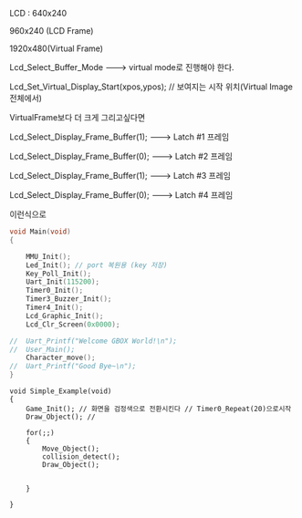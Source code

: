 LCD : 640x240

960x240 (LCD Frame)

1920x480(Virtual Frame)


Lcd_Select_Buffer_Mode ---> virtual mode로 진행해야 한다.

Lcd_Set_Virtual_Display_Start(xpos,ypos); // 보여지는 시작 위치(Virtual Image 전체에서)

VirtualFrame보다 더 크게 그리고싶다면

Lcd_Select_Display_Frame_Buffer(1); ---> Latch #1 프레임

Lcd_Select_Display_Frame_Buffer(0); ---> Latch #2 프레임

Lcd_Select_Display_Frame_Buffer(1); ---> Latch #3 프레임

Lcd_Select_Display_Frame_Buffer(0); ---> Latch #4 프레임

이런식으로



```c
void Main(void)
{

	MMU_Init();
	Led_Init(); // port 복원용 (key 저장)
	Key_Poll_Init();
	Uart_Init(115200);
	Timer0_Init();
	Timer3_Buzzer_Init();
	Timer4_Init();
	Lcd_Graphic_Init();
	Lcd_Clr_Screen(0x0000);

//	Uart_Printf("Welcome GBOX World!\n");
//	User_Main();
	Character_move();
//	Uart_Printf("Good Bye~\n");
}
```





```ㅊ
void Simple_Example(void)
{
	Game_Init(); // 화면을 검정색으로 전환시킨다 // Timer0_Repeat(20)으로시작
	Draw_Object(); // 

	for(;;)
	{
		Move_Object();
		collision_detect();
		Draw_Object();


	}

}
```

